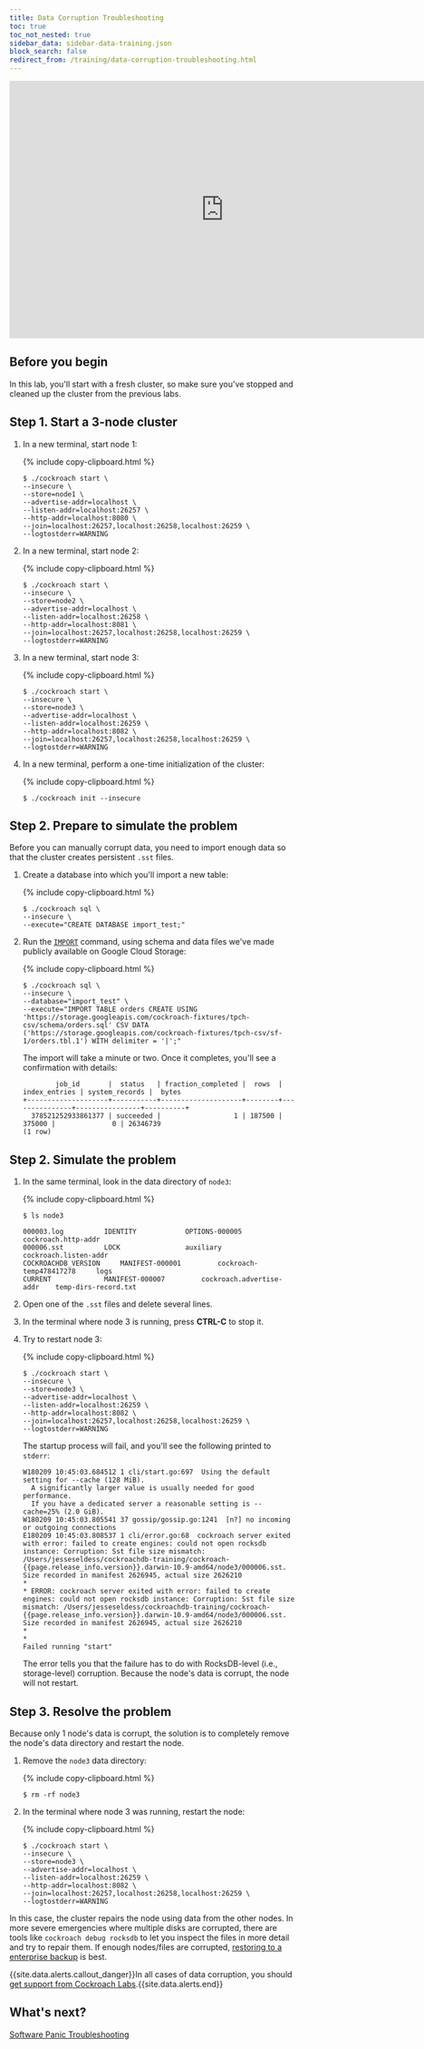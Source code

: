 ```yaml
---
title: Data Corruption Troubleshooting
toc: true
toc_not_nested: true
sidebar_data: sidebar-data-training.json
block_search: false
redirect_from: /training/data-corruption-troubleshooting.html
---
```


<iframe src="https://docs.google.com/presentation/d/e/2PACX-1vQuOKrRv9JEUuEnbvs-_YY8rRaDIzxkaH6G54lOWba3DvCwZCfEl-Vq9842__lPPRL6IdOh86plx8hs/embed?start=false&loop=false" frameborder="0" width="756" height="454" allowfullscreen="true" mozallowfullscreen="true" webkitallowfullscreen="true"></iframe>

<style>
  #toc ul:before {
    content: "Hands-on Lab"
  }
</style>

## Before you begin

In this lab, you'll start with a fresh cluster, so make sure you've stopped and cleaned up the cluster from the previous labs.

## Step 1. Start a 3-node cluster

1. In a new terminal, start node 1:

    {% include copy-clipboard.html %}
    ~~~ shell
    $ ./cockroach start \
    --insecure \
    --store=node1 \
    --advertise-addr=localhost \
    --listen-addr=localhost:26257 \
    --http-addr=localhost:8080 \
    --join=localhost:26257,localhost:26258,localhost:26259 \
    --logtostderr=WARNING
    ~~~~

2. In a new terminal, start node 2:

    {% include copy-clipboard.html %}
    ~~~ shell
    $ ./cockroach start \
    --insecure \
    --store=node2 \
    --advertise-addr=localhost \
    --listen-addr=localhost:26258 \
    --http-addr=localhost:8081 \
    --join=localhost:26257,localhost:26258,localhost:26259 \
    --logtostderr=WARNING
    ~~~

3. In a new terminal, start node 3:

    {% include copy-clipboard.html %}
    ~~~ shell
    $ ./cockroach start \
    --insecure \
    --store=node3 \
    --advertise-addr=localhost \
    --listen-addr=localhost:26259 \
    --http-addr=localhost:8082 \
    --join=localhost:26257,localhost:26258,localhost:26259 \
    --logtostderr=WARNING
    ~~~

4. In a new terminal, perform a one-time initialization of the cluster:

    {% include copy-clipboard.html %}
    ~~~ shell
    $ ./cockroach init --insecure
    ~~~

## Step 2. Prepare to simulate the problem

Before you can manually corrupt data, you need to import enough data so that the cluster creates persistent `.sst` files.

1. Create a database into which you'll import a new table:

    {% include copy-clipboard.html %}
    ~~~ shell
    $ ./cockroach sql \
    --insecure \
    --execute="CREATE DATABASE import_test;"
    ~~~

2. Run the [`IMPORT`](../import.html) command, using schema and data files we've made publicly available on Google Cloud Storage:

    {% include copy-clipboard.html %}
    ~~~ shell
    $ ./cockroach sql \
    --insecure \
    --database="import_test" \
    --execute="IMPORT TABLE orders CREATE USING 'https://storage.googleapis.com/cockroach-fixtures/tpch-csv/schema/orders.sql' CSV DATA ('https://storage.googleapis.com/cockroach-fixtures/tpch-csv/sf-1/orders.tbl.1') WITH delimiter = '|';"
    ~~~

    The import will take a minute or two. Once it completes, you'll see a confirmation with details:

    ~~~
            job_id       |  status   | fraction_completed |  rows  | index_entries | system_records |  bytes
    +--------------------+-----------+--------------------+--------+---------------+----------------+----------+
      378521252933861377 | succeeded |                  1 | 187500 |        375000 |              0 | 26346739
    (1 row)
    ~~~

## Step 2. Simulate the problem

1. In the same terminal, look in the data directory of `node3`:

    {% include copy-clipboard.html %}
    ~~~ shell
    $ ls node3
    ~~~

    ~~~
    000003.log			IDENTITY			OPTIONS-000005			cockroach.http-addr
    000006.sst			LOCK				auxiliary			cockroach.listen-addr
    COCKROACHDB_VERSION		MANIFEST-000001			cockroach-temp478417278		logs
    CURRENT				MANIFEST-000007			cockroach.advertise-addr	temp-dirs-record.txt
    ~~~

2. Open one of the `.sst` files and delete several lines.

3. In the terminal where node 3 is running, press **CTRL-C** to stop it.

4. Try to restart node 3:

    {% include copy-clipboard.html %}
    ~~~ shell
    $ ./cockroach start \
    --insecure \
    --store=node3 \
    --advertise-addr=localhost \
    --listen-addr=localhost:26259 \
    --http-addr=localhost:8082 \
    --join=localhost:26257,localhost:26258,localhost:26259 \
    --logtostderr=WARNING
    ~~~

    The startup process will fail, and you'll see the following printed to `stderr`:

    ~~~
    W180209 10:45:03.684512 1 cli/start.go:697  Using the default setting for --cache (128 MiB).
      A significantly larger value is usually needed for good performance.
      If you have a dedicated server a reasonable setting is --cache=25% (2.0 GiB).
    W180209 10:45:03.805541 37 gossip/gossip.go:1241  [n?] no incoming or outgoing connections
    E180209 10:45:03.808537 1 cli/error.go:68  cockroach server exited with error: failed to create engines: could not open rocksdb instance: Corruption: Sst file size mismatch: /Users/jesseseldess/cockroachdb-training/cockroach-{{page.release_info.version}}.darwin-10.9-amd64/node3/000006.sst. Size recorded in manifest 2626945, actual size 2626210
    *
    * ERROR: cockroach server exited with error: failed to create engines: could not open rocksdb instance: Corruption: Sst file size mismatch: /Users/jesseseldess/cockroachdb-training/cockroach-{{page.release_info.version}}.darwin-10.9-amd64/node3/000006.sst. Size recorded in manifest 2626945, actual size 2626210
    *
    *
    Failed running "start"
    ~~~

    The error tells you that the failure has to do with RocksDB-level (i.e., storage-level) corruption. Because the node's data is corrupt, the node will not restart.

## Step 3. Resolve the problem

Because only 1 node's data is corrupt, the solution is to completely remove the node's data directory and restart the node.

1. Remove the `node3` data directory:

    {% include copy-clipboard.html %}
    ~~~ shell
    $ rm -rf node3
    ~~~

2. In the terminal where node 3 was running, restart the node:

    {% include copy-clipboard.html %}
    ~~~ shell
    $ ./cockroach start \
    --insecure \
    --store=node3 \
    --advertise-addr=localhost \
    --listen-addr=localhost:26259 \
    --http-addr=localhost:8082 \
    --join=localhost:26257,localhost:26258,localhost:26259 \
    --logtostderr=WARNING
    ~~~

In this case, the cluster repairs the node using data from the other nodes. In more severe emergencies where multiple disks are corrupted, there are tools like `cockroach debug rocksdb` to let you inspect the files in more detail and try to repair them. If enough nodes/files are corrupted, [restoring to a enterprise backup](../restore.html) is best.

{{site.data.alerts.callout_danger}}In all cases of data corruption, you should <a href="how-to-get-support.html">get support from Cockroach Labs</a>.{{site.data.alerts.end}}

## What's next?

[Software Panic Troubleshooting](software-panic-troubleshooting.html)
